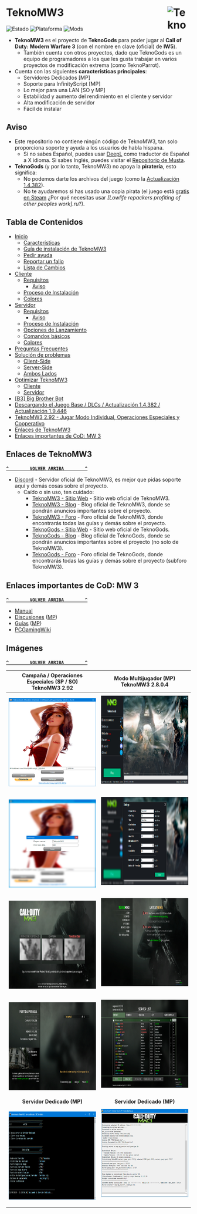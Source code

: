 # TeknoMW3 <a href="#"><img src="../../blob/master/Recursos/Imagenes/TeknoMW3-Logo.png" alt="TeknoMW3-Logo.png" title="TeknoMW3" align="right" width="64" height="64"/></a>
![Estado](https://img.shields.io/badge/Estado-En%20L%C3%ADnea-success?style=flat-square&logo=statuspage&logoColor=fff&labelColor=000) ![Plataforma](https://img.shields.io/badge/Plataforma-Windows-orange?style=flat-square&logo=windows&logoColor=fff&labelColor=000) ![Mods](https://img.shields.io/badge/Mods-InfinityScript%20(C%23)-blue?style=flat-square&logo=atom&logoColor=fff&labelColor=000)
- **TeknoMW3** es el proyecto de **TeknoGods** para poder jugar al **Call of Duty: Modern Warfare 3** (con el nombre en clave (oficial) de **IW5**).
  - También cuenta con otros proyectos, dado que TeknoGods es un equipo de programadores a los que les gusta trabajar en varios proyectos de modificación extrema (como TeknoParrot).
- Cuenta con las siguientes **características principales**:
  - Servidores Dedicados [MP]
  - Soporte para InfinityScript [MP]
  - Lo mejor para una LAN [SO y MP]
  - Estabilidad y aumento del rendimiento en el cliente y servidor
  - Alta modificación de servidor
  - Fácil de instalar

## Aviso
- Este repositorio no contiene ningún código de TeknoMW3, tan solo proporciona soporte y ayuda a los usuarios de habla hispana.
  - Si no sabes Español, puedes usar [DeepL](https://www.deepl.com/translator) como traductor de Español a X idioma. Si sabes Inglés, puedes visitar el [Repositorio de Musta](https://github.com/Musta1337/TeknoMW3).
- **TeknoGods** (y por lo tanto, TeknoMW3) no apoya la **piratería**, esto significa:
  - No podemos darte los archivos del juego (como la [Actualización 1.4.382](../../wiki/Actualización-1.4.382)).
  - No te ayudaremos si has usado una copia pirata (el juego está [gratis en Steam](../../wiki/Juego-Base---DLC) ¿Por qué necesitas usar _[Lowlife repackers profiting of other peoples work].ru_?).

## Tabla de Contenidos
- [Inicio](../../wiki)
  - [Características](../../wiki#caracter%C3%ADsticas)
  - [Guía de instalación de TeknoMW3](../../wiki#gu%C3%ADa-de-instalaci%C3%B3n-de-teknomw3)
  - [Pedir ayuda](../../wiki#pedir-ayuda)
  - [Reportar un fallo](../../wiki#reportar-un-fallo-bug)
  - [Lista de Cambios](../../wiki/TeknoMW3's-Changelog)
- [Cliente](../../wiki/Cliente)
  - [Requisitos](../../wiki/Cliente#requisitos)
    - [Aviso](../../wiki/Cliente#aviso)
  - [Proceso de Instalación](../../wiki/Cliente#proceso-de-instalaci%C3%B3n)
  - [Colores](../../wiki/Cliente#colores)
- [Servidor](../../wiki/Servidor)
  - [Requisitos](../../wiki/Servidor#requisitos)
    - [Aviso](../../wiki/Servidor#aviso)
  - [Proceso de Instalación](../../wiki/Servidor#proceso-de-instalaci%C3%B3n)
  - [Opciones de Lanzamiento](../../wiki/Servidor#opciones-de-lanzamiento)
  - [Comandos básicos](../../wiki/Servidor#comandos-básicos)
  - [Colores](../../wiki/Servidor#colores)
- [Preguntas Frecuentes](../../wiki/Preguntas-Frecuentes)
- [Solución de problemas](../../wiki/Soluci%C3%B3n-de-problemas)
  - [Client-Side](../../wiki/Soluci%C3%B3n-de-problemas#-client-side)
  - [Server-Side](../../wiki/Soluci%C3%B3n-de-problemas#-server-side)
  - [Ambos Lados](../../wiki/Soluci%C3%B3n-de-problemas#-ambos-lados)
- [Optimizar TeknoMW3](../../wiki/Optimizar-TeknoMW3)
  - [Cliente](../../wiki/Optimizar-TeknoMW3#cliente)
  - [Servidor](../../wiki/Optimizar-TeknoMW3#servidor)
- [[B3] Big Brother Bot](https://github.com/Musta1337/TeknoMW3/wiki/Big-Brother-Bot-Setup)
- [Descargando el Juego Base / DLCs / Actualización 1.4.382 / Actualización 1.9.446](../../wiki/Juego-Base---DLC)
- [TeknoMW3 2.92 - Jugar Modo Individual, Operaciones Especiales y Cooperativo](../../wiki/TeknoMW3-2.92)
- [Enlaces de TeknoMW3](#enlaces-de-teknomw3)
- [Enlaces importantes de CoD: MW 3](#enlaces-importantes-de-cod-mw-3)

## Enlaces de TeknoMW3
**[`^        VOLVER ARRIBA        ^`](#tabla-de-contenidos)**
- [Discord](https://discord.gg/7Wxn85M) - Servidor oficial de TeknoMW3, es mejor que pidas soporte aquí y demás cosas sobre el proyecto.
  - Caído o sin uso, ten cuidado:
    - [TeknoMW3 - Sitio Web](https://www.teknomw3.pw/) - Sitio web oficial de TeknoMW3.
    - [TeknoMW3 - Blog](https://www.teknomw3.pw/blog/) - Blog oficial de TeknoMW3, donde se pondrán anuncios importantes sobre el proyecto.
    - [TeknoMW3 - Foro](https://forum.teknomw3.pw/) - Foro oficial de TeknoMW3, donde encontrarás todas las guías y demás sobre el proyecto.
    - [TeknoGods - Sitio Web](https://teknogods.com/) - Sitio web oficial de TeknoGods.
    - [TeknoGods - Blog](https://teknogods.com/?page_id=1244) - Blog oficial de TeknoGods, donde se pondrán anuncios importantes sobre el proyecto (no solo de TeknoMW3).
    - [TeknoGods - Foro](https://forum.teknogods.com/viewforum.php?f=40) - Foro oficial de TeknoGods, donde encontrarás todas las guías y demás sobre el proyecto (subforo TeknoMW3).

## Enlaces importantes de CoD: MW 3
**[`^        VOLVER ARRIBA        ^`](#tabla-de-contenidos)**
- [Manual](https://store.steampowered.com/manual/115300/)
- [Discusiones](https://steamcommunity.com/app/42680/discussions/) ([MP](https://steamcommunity.com/app/42690/discussions/))
- [Guías](https://steamcommunity.com/app/42680/guides/) ([MP](https://steamcommunity.com/app/42690/guides/))
- [PCGamingWiki](https://pcgamingwiki.com/wiki/Call_of_Duty:_Modern_Warfare_3)

## Imágenes
**[`^        VOLVER ARRIBA        ^`](#tabla-de-contenidos)**

| **Campaña** / **Operaciones Especiales** (**SP** / **SO**)<br>TeknoMW3 2.92 | **Modo Multijugador** (**MP**)<br>TeknoMW3 2.8.0.4 |
|:----:|:----:|
| <p align="center"><img src="Recursos/Imagenes/TeknoMW3-SP-SO-01.jpg" alt="TeknoMW3-SP-SO-01.jpg" width="240" height="240"> | <img src="Recursos/Imagenes/TeknoMW3-MP-01.jpg" alt="TeknoMW3-MP-01.jpg" width="426" height="240"></p> |
| <p align="center"><img src="Recursos/Imagenes/TeknoMW3-SP-SO-02.jpg" alt="TeknoMW3-SP-SO-02.jpg" width="240" height="240"> | <img src="Recursos/Imagenes/TeknoMW3-MP-02.jpg" alt="TeknoMW3-MP-02.jpg" width="426" height="240"></p> |
| <p align="center"><img src="Recursos/Imagenes/TeknoMW3-SP-SO-03.jpg" alt="TeknoMW3-SP-SO-03.jpg" width="426" height="240"> | <img src="Recursos/Imagenes/TeknoMW3-MP-03.jpg" alt="TeknoMW3-MP-03.jpg" width="426" height="240"></p> |
| <p align="center"><img src="Recursos/Imagenes/TeknoMW3-SP-SO-04.jpg" alt="TeknoMW3-SP-SO-04.jpg" width="426" height="240"> | <img src="Recursos/Imagenes/TeknoMW3-MP-04.jpg" alt="TeknoMW3-MP-04.jpg" width="426" height="240"></p> |
| **Servidor Dedicado (MP)** | **Servidor Dedicado (MP)** | 
| <p align="center"><img src="Recursos/Imagenes/TeknoMW3-MP-SV-01.jpg" alt="TeknoMW3-MP-SV-01.jpg" width="426" height="240"> | <img src="Recursos/Imagenes/TeknoMW3-MP-SV-02.jpg" alt="TeknoMW3-MP-SV-02.jpg" width="426" height="240"></p> |
